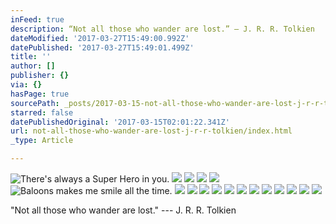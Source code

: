 ```yaml
---
inFeed: true
description: “Not all those who wander are lost.” — J. R. R. Tolkien
dateModified: '2017-03-27T15:49:00.992Z'
datePublished: '2017-03-27T15:49:01.499Z'
title: ''
author: []
publisher: {}
via: {}
hasPage: true
sourcePath: _posts/2017-03-15-not-all-those-who-wander-are-lost-j-r-r-tolkien.md
starred: false
datePublishedOriginal: '2017-03-15T02:01:22.341Z'
url: not-all-those-who-wander-are-lost-j-r-r-tolkien/index.html
_type: Article

---
```

![There's always a Super Hero in you.](https://the-grid-user-content.s3-us-west-2.amazonaws.com/221ebebc-b705-44eb-8d2c-a21cb3fc153f.jpg)
![](https://the-grid-user-content.s3-us-west-2.amazonaws.com/7c3a4b51-b004-49cd-9ca3-56272e1c3530.jpg)
![](https://the-grid-user-content.s3-us-west-2.amazonaws.com/8e6633cb-4396-45fe-a0d1-9126f34b9dd1.jpg)
![](https://the-grid-user-content.s3-us-west-2.amazonaws.com/689d7968-764a-4740-961c-9c5fd59c0e8f.jpg)
![](https://the-grid-user-content.s3-us-west-2.amazonaws.com/bbe97902-02e5-4a65-b14a-e90de191ff94.jpg)
![Baloons makes me smile all the time.](https://the-grid-user-content.s3-us-west-2.amazonaws.com/f15b7295-43e1-4cb4-a81a-4dd89625fc51.jpg)
![](https://the-grid-user-content.s3-us-west-2.amazonaws.com/3a3131d3-5993-424f-b777-c0804f372444.jpg)
![](https://the-grid-user-content.s3-us-west-2.amazonaws.com/9ebe771a-53fa-49c1-a2ae-27ff4cf90aae.gif)
![](https://the-grid-user-content.s3-us-west-2.amazonaws.com/b535cdb1-02e7-4012-872a-9263d10563e8.jpg)
![](https://the-grid-user-content.s3-us-west-2.amazonaws.com/74600db0-8ba6-4826-a03f-cf4bba23f015.jpg)
![](https://the-grid-user-content.s3-us-west-2.amazonaws.com/60d3bb4c-e3f9-4a74-a1dc-5c7faf1fa819.jpg)
![](https://the-grid-user-content.s3-us-west-2.amazonaws.com/155a2de1-863d-46d5-a034-19c1cec9872a.jpg)
![](https://the-grid-user-content.s3-us-west-2.amazonaws.com/edf2229f-1fda-47dd-b26b-30f40dea5f69.jpg)
![](https://the-grid-user-content.s3-us-west-2.amazonaws.com/4deb05c4-ddfa-42f8-b0d5-3d9983bd4692.jpg)
![](https://the-grid-user-content.s3-us-west-2.amazonaws.com/dd41b4ac-5ed3-4463-988d-64111a74686f.jpg)
![](https://the-grid-user-content.s3-us-west-2.amazonaws.com/4834bde5-7bff-43ef-9666-6e094e5fe710.jpg)
![](https://the-grid-user-content.s3-us-west-2.amazonaws.com/b53cbe45-739b-4a6e-8696-f3e668ae6c97.jpg)
![](https://the-grid-user-content.s3-us-west-2.amazonaws.com/2b02f732-e960-4760-b01e-df51425844bb.jpg)

"Not all those who wander are lost." --- J. R. R. Tolkien
